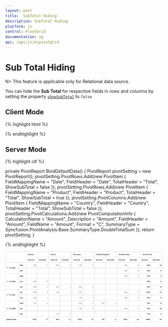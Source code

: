 ```yaml
---
layout: post
title:  SubTotal Hiding
description: SubTotal Hiding
platform: js
control: PivotGrid
documentation: ug
api: /api/js/ejpivotgrid
---
```


# Sub Total Hiding

N> This feature is applicable only for Relational data source.

You can hide the **Sub Total** for respective fields in rows and columns by setting the property [`showSubTotal`](/api/js/ejpivotgrid#members:showSubTotal) to `false`

## Client Mode

{% highlight html %}

<div id="PivotGrid1"></div>
<script>
    $(function() {    
        $("#PivotGrid1").ejPivotGrid({
            dataSource: {
                //...
                columns: [{
                    fieldName: "Country",
                    fieldCaption: "Country",
                    showSubTotal: false,
                }]
            }
        });
    });
</script>

{% endhighlight %}


## Server Mode


{% highlight c# %}

private PivotReport BindDefaultData()
{
    PivotReport pivotSetting = new PivotReport();
    pivotSetting.PivotRows.Add(new PivotItem { FieldMappingName = "Date", FieldHeader = "Date", TotalHeader = "Total", ShowSubTotal = false });
    pivotSetting.PivotRows.Add(new PivotItem { FieldMappingName = "Product", FieldHeader = "Product", TotalHeader = "Total", ShowSubTotal = true });
    pivotSetting.PivotColumns.Add(new PivotItem { FieldMappingName = "Country", FieldHeader = "Country", TotalHeader = "Total", ShowSubTotal = false });
    pivotSetting.PivotCalculations.Add(new PivotComputationInfo { CalculationName = "Amount", Description = "Amount", FieldHeader = "Amount", FieldName = "Amount", Format = "C", SummaryType = Syncfusion.PivotAnalysis.Base.SummaryType.DoubleTotalSum });
    return pivotSetting;
}

{% endhighlight %}

![](SubTotal-Hiding_images/SubTotal.png)
